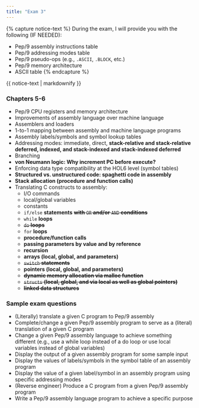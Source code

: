 ```yaml
---
title: "Exam 3"
---
```


{% capture notice-text %}
During the exam, I will provide you with the following (IF NEEDED):
* Pep/9 assembly instructions table
* Pep/9 addressing modes table
* Pep/9 pseudo-ops (e.g., `.ASCII`, `.BLOCK`, etc.)
* Pep/9 memory architecture
* ASCII table
{% endcapture %}

<div class="ic-flash-info">
  <div class="ic-flash__icon" aria-hidden="true"><i class="icon-info"></i></div>{{ notice-text | markdownify }}
</div>

### Chapters 5-6
* Pep/9 CPU registers and memory architecture
* Improvements of assembly language over machine language
* Assemblers and loaders
* 1-to-1 mapping between assembly and machine language programs
* Assembly labels/symbols and symbol lookup tables
* Addressing modes: immediate, direct, **stack-relative and stack-relative
  deferred, indexed, and stack-indexed and stack-indexed deferred**
* Branching
* **von Neumann logic: Why increment PC before execute?**
* Enforcing data type compatibility at the HOL6 level (symbol tables)
* **Structured vs. unstructured code: spaghetti code in assembly**
* **Stack allocation (procedure and function calls)**
* Translating C constructs to assembly:
  * I/O commands
  * local/global variables
  * constants
  * `if/else` **statements** <del>**with** `OR` **and/or** `AND`
    **conditions**</del>
  * `while` **loops**
  * <del>`do` **loops**</del>
  * `for` **loops**
  * **procedure/function calls**
  * **passing parameters by value and by reference**
  * **recursion**
  * **arrays (local, global, and parameters)**
  * <del>`switch` **statements**</del>
  * **pointers (local, global, and parameters)**
  * <del>**dynamic memory allocation via malloc function**</del>
  * <del>`structs` **(local, global, and via local as well as global
    pointers)**</del>
  * <del>**linked data structures**</del>

### Sample exam questions
* (Literally) translate a given C program to Pep/9 assembly
* Complete/change a given Pep/9 assembly program to serve as a (literal)
  translation of a given C program
* Change a given Pep/9 assembly language to achieve something different (e.g.,
  use a while loop instead of a do loop or use local variables instead of global
  variables)
* Display the output of a given assembly program for some sample input
* Display the values of labels/symbols in the symbol table of an assembly
  program
* Display the value of a given label/symbol in an assembly program using
  specific addressing modes
* (Reverse engineer) Produce a C program from a given Pep/9 assembly program
* Write a Pep/9 assembly language program to achieve a specific purpose
